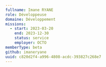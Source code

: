 ```yaml
---
fullname: Imane RYANE
role: Développeuse
domaine: Développement
missions:
  - start: 2023-03-20
    end: 2023-12-30
    status: service
    employer: OCTO
memberType: beta
github: imaneryane
uuid: c820d2f4-a996-4808-acdc-393827c268e7
---
```


